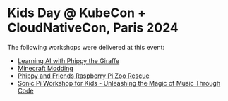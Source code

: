 # Kids Day @ KubeCon + CloudNativeCon, Paris 2024

The following workshops were delivered at this event:

* [Learning AI with Phippy the Giraffe](phippys-ai-friend.md)
* [Minecraft Modding](minecraft-modding.md)
* [Phippy and Friends Raspberry Pi Zoo Rescue](raspberry-pi.md)
* [Sonic Pi Workshop for Kids - Unleashing the Magic of Music Through Code](sonic-pi.md)

